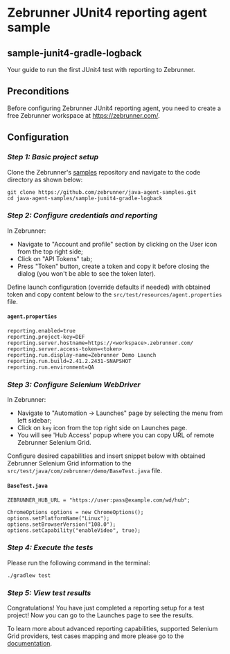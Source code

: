 # Zebrunner JUnit4 reporting agent sample

## sample-junit4-gradle-logback

Your guide to run the first JUnit4 test with reporting to Zebrunner.

## Preconditions

Before configuring Zebrunner JUnit4 reporting agent, you need to create a free Zebrunner workspace at https://zebrunner.com/.

## Configuration

### _Step 1: Basic project setup_

Clone the Zebrunner's [samples](https://github.com/zebrunner/java-agent-samples) repository and navigate to the code directory as shown below:

```
git clone https://github.com/zebrunner/java-agent-samples.git
cd java-agent-samples/sample-junit4-gradle-logback
```

### _Step 2: Configure credentials and reporting_

In Zebrunner:
- Navigate to "Account and profile" section by clicking on the User icon from the top right side;
- Click on "API Tokens" tab;
- Press "Token" button, create a token and copy it before closing the dialog (you won't be able to see the token later).

Define launch configuration (override defaults if needed) with obtained token and copy content below to the `src/test/resources/agent.properties` file.

#### **`agent.properties`**
```properties
reporting.enabled=true
reporting.project-key=DEF
reporting.server.hostname=https://<workspace>.zebrunner.com/
reporting.server.access-token=<token>
reporting.run.display-name=Zebrunner Demo Launch
reporting.run.build=2.41.2.2431-SNAPSHOT
reporting.run.environment=QA
```

### _Step 3: Configure Selenium WebDriver_

In Zebrunner:

- Navigate to "Automation -> Launches" page by selecting the menu from left sidebar;
- Click on `key` icon from the top right side on Launches page. 
- You will see 'Hub Access' popup where you can copy URL of remote Zebrunner Selenium Grid.

Configure desired capabilities and insert snippet below with obtained Zebrunner Selenium Grid information to the `src/test/java/com/zebrunner/demo/BaseTest.java` file.

#### **`BaseTest.java`**
```
ZEBRUNNER_HUB_URL = "https://user:pass@example.com/wd/hub";

ChromeOptions options = new ChromeOptions();
options.setPlatformName("Linux");
options.setBrowserVersion("108.0");
options.setCapability("enableVideo", true);
```

### _Step 4: Execute the tests_

Please run the following command in the terminal:

```
./gradlew test
```

### _Step 5: View test results_

Congratulations! You have just completed a reporting setup for a test project!
Now you can go to the Launches page to see the results.

To learn more about advanced reporting capabilities, supported Selenium Grid providers, test cases mapping and more please go to the [documentation](https://zebrunner.com/documentation/reporting/junit4/).
